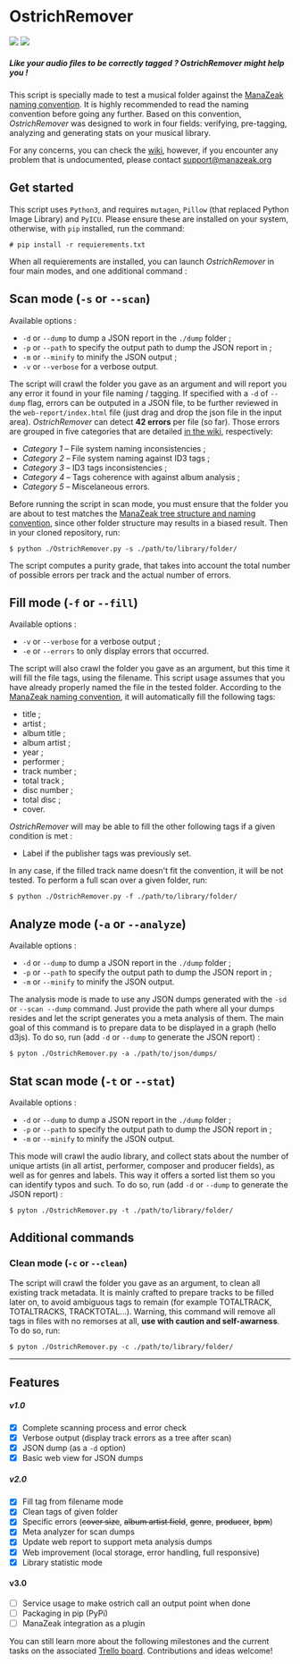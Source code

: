 # OstrichRemover

![](https://badgen.net/badge/version/1.5.6/blue) ![](https://badgen.net/badge/license/GPL-3.0/green)

##### Like your audio files to be correctly tagged ? *OstrichRemover* might help you !

This script is specially made to test a musical folder against the [ManaZeak naming convention](https://github.com/ManaZeak/ManaZeak/wiki/%5BPRJ%5D-Audio-Naming-convention). It is highly recommended to read the naming convention before going any further. Based on this convention, *OstrichRemover* was designed to work in four fields: verifying, pre-tagging, analyzing and generating stats on your musical library.

For any concerns, you can check the [wiki](https://github.com/ArthurBeaulieu/OstrichRemover/wiki), however, if you encounter any problem that is undocumented, please contact [support@manazeak.org](mailto:support@manazeak.org)

## Get started

This script uses `Python3`, and requires `mutagen`, `Pillow` (that replaced Python Image Library) and `PyICU`. Please ensure these are installed on your system, otherwise, with `pip` installed, run the command:

`# pip install -r requierements.txt`

When all requierements are installed, you can launch *OstrichRemover* in four main modes, and one additional command :

## Scan mode (`-s` or `--scan`)

Available options :
- `-d` or `--dump` to dump a JSON report in the `./dump` folder ;
- `-p` or `--path` to specify the output path to dump the JSON report in ;
- `-m` or `--minify` to minify the JSON output ;
- `-v` or `--verbose` for a verbose output.

The script will crawl the folder you gave as an argument and will report you any error it found in your file naming / tagging. If specified with a `-d` of `--dump` flag, errors can be outputed in a JSON file, to be further reviewed in the `web-report/index.html` file (just drag and drop the json file in the input area).
*OstrichRemover* can detect **42 errors** per file (so far). Those errors are grouped in five categories that are detailed [in the wiki](https://github.com/ArthurBeaulieu/OstrichRemover/wiki/Tracked-Errors), respectively:

- *Category 1* – File system naming inconsistencies ;  
- *Category 2* – File system naming against ID3 tags ;  
- *Category 3* – ID3 tags inconsistencies ;  
- *Category 4* – Tags coherence with against album analysis ;
- *Category 5* – Miscelaneous errors.

Before running the script in scan mode, you must ensure that the folder you are about to test matches the [ManaZeak tree structure  and naming convention](https://github.com/ManaZeak/ManaZeak/wiki/%5BPRJ%5D-Audio-Naming-convention), since other folder structure may results in a biased result. Then in your cloned repository, run:

`$ python ./OstrichRemover.py -s ./path/to/library/folder/`

The script computes a purity grade, that takes into account the total number of possible errors per track and the actual number of errors.

## Fill mode (`-f` or `--fill`)

Available options :
- `-v` or `--verbose` for a verbose output ;
- `-e` or `--errors` to only display errors that occurred.

The script will also crawl the folder you gave as an argument, but this time it will fill the file tags, using the filename. This script usage assumes that you have already properly named the file in the tested folder. According to the [ManaZeak naming convention](https://github.com/ManaZeak/ManaZeak/wiki/%5BPRJ%5D-Audio-Naming-convention), it will automatically fill the following tags:

- title ;
- artist ;
- album title ;
- album artist ;
- year ;
- performer ;
- track number ;
- total track ;
- disc number ;
- total disc ;
- cover.

*OstrichRemover* will may be able to fill the other following tags if a given condition is met :
- Label if the publisher tags was previously set.

In any case, if the filled track name doesn't fit the convention, it will be not tested. To perform a full scan over a given folder, run:

`$ python ./OstrichRemover.py -f ./path/to/library/folder/`

## Analyze mode (`-a` or `--analyze`)

Available options :
- `-d` or `--dump` to dump a JSON report in the `./dump` folder ;
- `-p` or `--path` to specify the output path to dump the JSON report in ;
- `-m` or `--minify` to minify the JSON output.

The analysis mode is made to use any JSON dumps generated with the `-sd` or `--scan --dump` command. Just provide the path where all your dumps resides and let the script generates you a meta analysis of them. The main goal of this command is to prepare data to be displayed in a graph (hello d3js). To do so, run (add `-d` or `--dump` to generate the JSON report) :

`$ pyton ./OstrichRemover.py -a ./path/to/json/dumps/`

## Stat scan mode (`-t` or `--stat`)

Available options :
- `-d` or `--dump` to dump a JSON report in the `./dump` folder ;
- `-p` or `--path` to specify the output path to dump the JSON report in ;
- `-m` or `--minify` to minify the JSON output.

This mode will crawl the audio library, and collect stats about the number of unique artists (in all artist, performer, composer and producer fields), as well as for genres and labels. This way it offers a sorted list them so you can identify typos and such. To do so, run  (add `-d` or `--dump` to generate the JSON report) :

`$ pyton ./OstrichRemover.py -t ./path/to/library/folder/`

## Additional commands

### Clean mode (`-c` or `--clean`)

The script will crawl the folder you gave as an argument, to clean all existing track metadata. It is mainly crafted to prepare tracks to be filled later on, to avoid ambiguous tags to remain (for example TOTALTRACK, TOTALTRACKS, TRACKTOTAL...). Warning, this command will remove all tags in files with no remorses at all, **use with caution and self-awarness**. To do so, run:

`$ pyton ./OstrichRemover.py -c ./path/to/library/folder/`

---

## Features

##### v1.0
- [x] Complete scanning process and error check
- [x] Verbose output (display track errors as a tree after scan)
- [x] JSON dump (as a `-d` option)
- [x] Basic web view for JSON dumps

##### v2.0
- [x] Fill tag from filename mode
- [x] Clean tags of given folder
- [x] Specific errors (~~cover size~~, ~~album artist field~~, ~~genre~~, ~~producer~~, ~~bpm~~)
- [x] Meta analyzer for scan dumps
- [x] Update web report to support meta analysis dumps
- [x] Web improvement (local storage, error handling, full responsive)
- [x] Library statistic mode

#### v3.0
- [ ] Service usage to make ostrich call an output point when done
- [ ] Packaging in pip (PyPi)
- [ ] ManaZeak integration as a plugin

 You can still learn more about the following milestones and the current tasks on the associated [Trello board](https://trello.com/b/0nVfm0Xz/mzkostrichremover). Contributions and ideas welcome!
